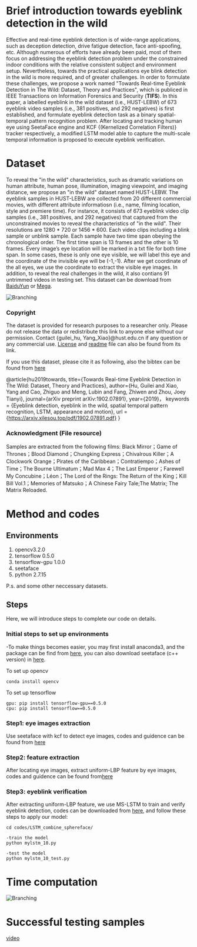 # Brief introduction towards eyeblink detection in the wild

Effective and real-time eyeblink detection is of wide-range applications, such as deception detection, drive fatigue
detection, face anti-spoofing, etc. Although numerous of efforts have already been paid, most of them focus on addressing the eyeblink detection problem under the constrained indoor conditions with the relative consistent subject and environment setup. Nevertheless, towards the practical applications eye blink detection in the wild is more required, and of greater challenges. In order to formulate these challenges, we propose a work named "Towards Real-time Eyeblink Detection in The Wild: Dataset, Theory and Practices", which is publiced in IEEE Transactions on Information Forensics and Security (**TIFS**). In this paper,  a labelled eyeblink in the wild dataset (i.e., HUST-LEBW) of 673 eyeblink video samples (i.e., 381 positives, and 292 negatives) is first established, and formulate eyeblink detection task as a binary spatial-temporal pattern recognition problem. After locating and tracking human eye using SeetaFace engine and KCF {(Kernelized Correlation Filters)} tracker respectively, a modified LSTM model able to capture the multi-scale temporal information is proposed to execute eyeblink verification.

# Dataset
To reveal the "in the wild" characteristics, such as dramatic variations on human attribute, human pose, illumination, imaging viewpoint, and imaging distance, we propose an "in the wild" dataset named HUST-LEBW. The eyeblink samples in HUST-LEBW are collected from 20 different commercial movies, with different attribute informatiosn (i.e., name, filming location, style and premiere time). For instance, it consists of 673 eyeblink video clip samples (i.e., 381 positives, and 292 negatives) that captured from the unconstrained movies to reveal the characteristics of "in the wild". Their resolutions are 1280 * 720 or 1456 * 600. Each video clips including a blink sample or unblink sample. Each sample have two time span obeying the chronological order. The first time span is 13 frames and the other is 10 frames. Every image’s eye location will be marked in a txt file for both time span. In some cases, these is only one eye visible, we will label this eye and the coordinate of the invisible eye will be (-1,-1). After we get coordinate of the all eyes, we use the coordinate to extract the visible eye images. In addition, to reveal the real challenges in the wild, it also contians 91 untrimmed videos in testing set. This dataset can be download from [BaiduYun](https://pan.baidu.com/s/1_xJPfKEJYI3S9adOlagHTg) or [Mega](https://mega.nz/#F!JQRUTSgS!1uM9jh8Oulw-BGrZUfaCQQ).

![Branching](https://raw.githubusercontent.com/thorhu/Eyeblink-in-the-wild/master/dataset/challenge.jpg)


### Copyright
The dataset is provided for research purposes to a researcher only. Please do not release the data or redistribute this link to anyone else without our permission. Contact {guilei_hu, Yang_Xiao}@hust.edu.cn if any question or any commercial use. [License](https://github.com/thorhu/Eyeblink-in-the-wild/blob/master/file/License.txt) and [readme](https://github.com/thorhu/Eyeblink-in-the-wild/blob/master/file/Readme_data.txt) file can also be found from its link.

If you use this dataset, please cite it as following, also the bibtex can be found from [here](https://arxiv.org/abs/1902.07891)

@article{hu2019towards,
  title={Towards Real-time Eyeblink Detection in The Wild: Dataset, Theory and Practices},
  author={Hu, Guilei and Xiao, Yang and Cao, Zhiguo and Meng, Lubin and Fang, Zhiwen and Zhou, Joey Tianyi},
  journal={arXiv preprint arXiv:1902.07891},
  year={2019}，
  keywords = {Eyeblink detection, eyeblink in the wild, spatial temporal pattern recognition, LSTM, appearance and motion},
  url = {https://arxiv.xilesou.top/pdf/1902.07891.pdf}
}


### Acknowledgment (File resource)
Samples are extracted from the following films:
Black Mirror；Game of Thrones；Blood Diamond；Chungking Express；Chivalrous Killer；A Clockwork Orange；Pirates of the Caribbean；Contratiempo；Ashes of Time；The Bourne Ultimatum；Mad Max 4；The Last Emperor；Farewell My Concubine；Léon；The Lord of the Rings: The Return of the King；Kill Bill Vol.1；Memories of Matsuko；A Chinese Fairy Tale;The Matrix; The Matrix Reloaded.

# Method and codes
## Environments
1. opencv3.2.0
2. tensorflow 0.5.0
3. tensorflow-gpu 1.0.0
4. seetaface
5. python 2.7.15

P.s. and some other neccessary datasets.

## Steps
Here, we will introduce steps to complete our code on details.

### Initial steps to set up environments 

-To make things becomes easier, you may first install anaconda3, and the package can be find from [here](https://www.anaconda.com/download/), you can also download seetaface (c++ version)
 in [here](https://github.com/seetaface/SeetaFaceEngine.git). 

To set up opencv
```To set up opencv
conda install opencv
```

To set up tensorflow 
```To set up tensorflow 
gpu: pip install tensorflow-gpu==0.5.0
cpu: pip install tensorflow==0.5.0
```

### Step1: eye images extraction

Use seetaface with kcf to detect eye images, codes and guidence can be found from [here](https://github.com/thorhu/Eyeblink-in-the-wild/tree/master/detect_track_eye)

### Step2: feature extraction

After locating eye images, extract uniform-LBP feature by eye images, codes and guidence can be found from[here](https://github.com/thorhu/uniform_lbp-coding)

### Step3: eyeblink verification

After extracting uniform-LBP feature, we use MS-LSTM to train and verify eyeblink detection, codes can be downloaded from [here](https://github.com/thorhu/Eyeblink-in-the-wild/tree/master/codes/LSTM_combine_sphereface), and follow these steps to apply our model:
```
cd codes/LSTM_combine_sphereface/

-train the model
python mylstm_10.py

-test the model
python mylstm_10_test.py
```

# Time computation

![Branching](https://github.com/thorhu/Eyeblink-in-the-wild/blob/master/dataset/time.png?raw=true)

# Successful testing samples

[video](http://v.youku.com/v_show/id_XNDQ2NDU0NTAwOA==.html?spm=a2h3j.8428770.3416059.1)
